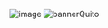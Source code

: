 ![image](https://github.com/nain1984edibusa/AMS-GESTION_TRIBUTARIA/assets/76963781/9ccf5949-1faf-420b-a856-9ac1a167bc2d)
![bannerQuito](https://github.com/user-attachments/assets/e80cda03-e0db-4caa-aa05-6aa737ec6849)
